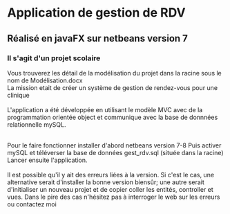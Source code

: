 <h1>Application de gestion de RDV </h1>
<h2>Réalisé en javaFX sur netbeans version 7</h2>
<h3>Il s'agit d'un projet scolaire</h3>



<div>Vous trouverez les détail de la modélisation du projet dans la racine sous le nom de Modélisation.docx</div>

<div>La mission etait de créer un système de gestion de rendez-vous pour une clinique</div><br/>

<div>
  L'application a été développée en utilisant le modèle MVC avec de la programmation orientée object et communique avec la base de donnnées 
  relationnelle mySQL.
</div><br/>

<p></p>

<div>
  Pour le faire fonctionner installer d'abord netbeans version 7-8 
  Puis activer mySQL et téléverser la base de données gest_rdv.sql (située dans la racine)
  Lancer ensuite l'application.
</div><br/>

<div>
  Il est possible qu'il y ait des erreurs liées à la version.
  Si c'est le cas, une alternative serait d'installer la bonne version biensûr;
  une autre serait d'initialiser un nouveau projet et de copier coller les entités, controller et vues.
  Dans le pire des cas n'hésitez pas à interroger le web sur les erreurs ou contactez moi
</div><br/>

